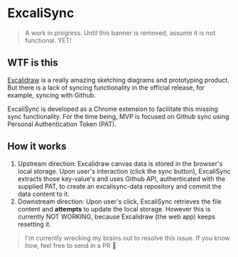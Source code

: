 # ExcaliSync

> A work in progress. Until this banner is removed, assume it is not functional. YET!

## WTF is this

[Excalidraw](https://github.com/excalidraw) is a really amazing sketching diagrams and prototyping product. But there is a lack of syncing functionality in the official release, for example, syncing with Github.

ExcaliSync is developed as a Chrome extension to facilitate this missing sync functionality. For the time being, MVP is focused on Github sync using Personal Authentication Token (PAT).

## How it works

1. Upstream direction: Excalidraw canvas data is stored in the browser's local storage. Upon user's interaction (click the sync button), ExcaliSync extracts those key-value's and uses Github API, authenticated with the supplied PAT, to create an excalisync-data repository and commit the data content to it.
2. Downstream direction: Upon user's click, ExcaliSync retrieves the file content and **attempts** to update the local storage. However this is currently NOT WORKING, because Excalidraw (the web app) keeps resetting it.

> I'm currently wrecking my brains out to resolve this issue. If you know how, feel free to send in a PR 🥲

